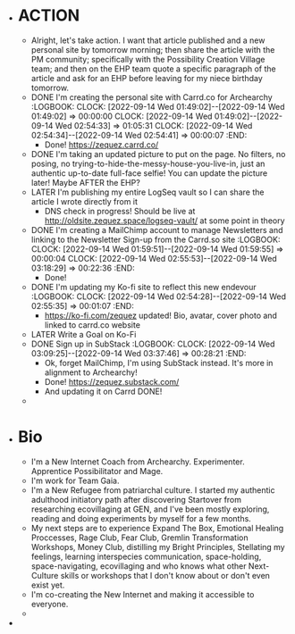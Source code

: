 - # ACTION
	- Alright, let's take action. I want that article published and a new personal site by tomorrow morning; then share the article with the PM community; specifically with the Possibility Creation Village team; and then on the EHP team quote a specific paragraph of the article and ask for an EHP before leaving for my niece birthday tomorrow.
	- DONE I'm creating the personal site with Carrd.co for Archearchy
	  :LOGBOOK:
	  CLOCK: [2022-09-14 Wed 01:49:02]--[2022-09-14 Wed 01:49:02] =>  00:00:00
	  CLOCK: [2022-09-14 Wed 01:49:02]--[2022-09-14 Wed 02:54:33] =>  01:05:31
	  CLOCK: [2022-09-14 Wed 02:54:34]--[2022-09-14 Wed 02:54:41] =>  00:00:07
	  :END:
		- Done! https://zequez.carrd.co/
	- DONE I'm taking an updated picture to put on the page. No filters, no posing, no trying-to-hide-the-messy-house-you-live-in, just an authentic up-to-date full-face selfie! You can update the picture later! Maybe AFTER the EHP?
	- LATER I'm publishing my entire LogSeq vault so I can share the article I wrote directly from it
		- DNS check in progress! Should be live at http://oldsite.zequez.space/logseq-vault/ at some point in theory
	- DONE I'm creating a MailChimp account to manage Newsletters and linking to the Newsletter Sign-up from the Carrd.so site
	  :LOGBOOK:
	  CLOCK: [2022-09-14 Wed 01:59:51]--[2022-09-14 Wed 01:59:55] =>  00:00:04
	  CLOCK: [2022-09-14 Wed 02:55:53]--[2022-09-14 Wed 03:18:29] =>  00:22:36
	  :END:
		- Done!
	- DONE I'm updating my Ko-fi site to reflect this new endevour
	  :LOGBOOK:
	  CLOCK: [2022-09-14 Wed 02:54:28]--[2022-09-14 Wed 02:55:35] =>  00:01:07
	  :END:
		- https://ko-fi.com/zequez updated! Bio, avatar, cover photo and linked to carrd.co website
	- LATER Write a Goal on Ko-Fi
	- DONE Sign up in SubStack
	  :LOGBOOK:
	  CLOCK: [2022-09-14 Wed 03:09:25]--[2022-09-14 Wed 03:37:46] =>  00:28:21
	  :END:
		- Ok, forget MailChimp, I'm using SubStack instead. It's more in alignment to Archearchy!
		- Done! https://zequez.substack.com/
		- And updating it on Carrd DONE!
	-
- # Bio
	- I'm a New Internet Coach from Archearchy. Experimenter. Apprentice 
	  Possibilitator and Mage.
	- I'm work for Team Gaia.
	- I'm a New Refugee from patriarchal culture. I started my authentic 
	  adulthood initiatory path after discovering Startover from researching 
	  ecovillaging at GEN, and I've been mostly exploring, reading and doing 
	  experiments by myself for a few months.
	- My next steps are to experience Expand The Box, Emotional Healing 
	  Proccesses, Rage Club, Fear Club, Gremlin Transformation Workshops, 
	  Money Club, distilling my Bright Principles, Stellating my feelings, 
	  learning interspecies communication, space-holding, space-navigating, 
	  ecovillaging and who knows what other Next-Culture skills or workshops 
	  that I don't know about or don't even exist yet.
	- I'm co-creating the New Internet and making it accessible to everyone.
	-
-